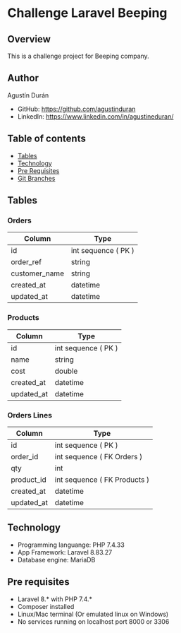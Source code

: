 # Challenge Laravel Beeping

## Overview
This is a challenge project for Beeping company.

## Author

Agustín Durán

- GitHub: https://github.com/agustinduran
- LinkedIn: https://www.linkedin.com/in/agustineduran/

## Table of contents

- [Tables](#tables)
- [Technology](#technology)
- [Pre Requisites](#pre-requisites)
- [Git Branches](#git-branches)

## Tables

### Orders

Column | Type
------ | ----
id | int sequence ( PK )
order_ref | string
customer_name | string
created_at | datetime
updated_at | datetime

### Products
Column | Type
------ | ----
id | int sequence ( PK )
name | string
cost | double
created_at | datetime
updated_at | datetime

### Orders Lines
Column | Type
------ | ----
id | int sequence ( PK )
order_id | int sequence ( FK Orders )
qty | int
product_id | int sequence ( FK Products )
created_at | datetime
updated_at | datetime

## Technology

* Programming languange: PHP 7.4.33
* App Framework: Laravel 8.83.27
* Database engine: MariaDB

## Pre requisites

* Laravel 8.* with PHP 7.4.*
* Composer installed
* Linux/Mac terminal (Or emulated linux on Windows)
* No services running on localhost port 8000 or 3306